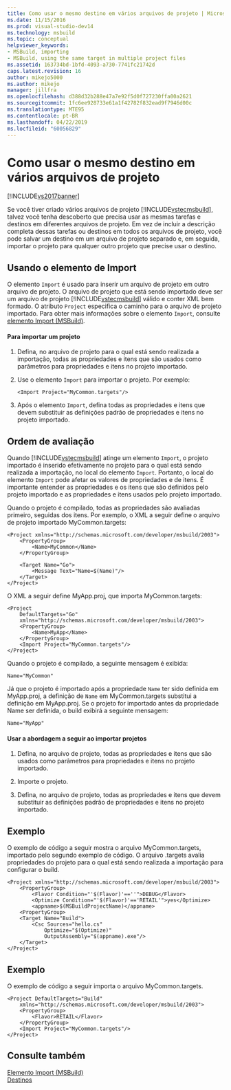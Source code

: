 ```yaml
---
title: Como usar o mesmo destino em vários arquivos de projeto | Microsoft Docs
ms.date: 11/15/2016
ms.prod: visual-studio-dev14
ms.technology: msbuild
ms.topic: conceptual
helpviewer_keywords:
- MSBuild, importing
- MSBuild, using the same target in multiple project files
ms.assetid: 163734bd-1bfd-4093-a730-7741fc21742d
caps.latest.revision: 16
author: mikejo5000
ms.author: mikejo
manager: jillfra
ms.openlocfilehash: d388d32b288e47a7e92f5d0f727230ffa00a2621
ms.sourcegitcommit: 1fc6ee928733e61a1f42782f832ead9f7946d00c
ms.translationtype: MTE95
ms.contentlocale: pt-BR
ms.lasthandoff: 04/22/2019
ms.locfileid: "60056829"
---
```

# <a name="how-to-use-the-same-target-in-multiple-project-files"></a>Como usar o mesmo destino em vários arquivos de projeto
[!INCLUDE[vs2017banner](../includes/vs2017banner.md)]

Se você tiver criado vários arquivos de projeto [!INCLUDE[vstecmsbuild](../includes/vstecmsbuild-md.md)], talvez você tenha descoberto que precisa usar as mesmas tarefas e destinos em diferentes arquivos de projeto. Em vez de incluir a descrição completa dessas tarefas ou destinos em todos os arquivos de projeto, você pode salvar um destino em um arquivo de projeto separado e, em seguida, importar o projeto para qualquer outro projeto que precise usar o destino.  
  
## <a name="using-the-import-element"></a>Usando o elemento de Import  
 O elemento `Import` é usado para inserir um arquivo de projeto em outro arquivo de projeto. O arquivo de projeto que está sendo importado deve ser um arquivo de projeto [!INCLUDE[vstecmsbuild](../includes/vstecmsbuild-md.md)] válido e conter XML bem formado. O atributo `Project` especifica o caminho para o arquivo de projeto importado. Para obter mais informações sobre o elemento `Import`, consulte [elemento Import (MSBuild)](../msbuild/import-element-msbuild.md).  
  
#### <a name="to-import-a-project"></a>Para importar um projeto  
  
1. Defina, no arquivo de projeto para o qual está sendo realizada a importação, todas as propriedades e itens que são usados como parâmetros para propriedades e itens no projeto importado.  
  
2. Use o elemento `Import` para importar o projeto. Por exemplo:  
  
     `<Import Project="MyCommon.targets"/>`  
  
3. Após o elemento `Import`, defina todas as propriedades e itens que devem substituir as definições padrão de propriedades e itens no projeto importado.  
  
## <a name="order-of-evaluation"></a>Ordem de avaliação  
 Quando [!INCLUDE[vstecmsbuild](../includes/vstecmsbuild-md.md)] atinge um elemento `Import`, o projeto importado é inserido efetivamente no projeto para o qual está sendo realizada a importação, no local do elemento `Import`. Portanto, o local do elemento `Import` pode afetar os valores de propriedades e de itens. É importante entender as propriedades e os itens que são definidos pelo projeto importado e as propriedades e itens usados pelo projeto importado.  
  
 Quando o projeto é compilado, todas as propriedades são avaliadas primeiro, seguidas dos itens. Por exemplo, o XML a seguir define o arquivo de projeto importado MyCommon.targets:  
  
```  
<Project xmlns="http://schemas.microsoft.com/developer/msbuild/2003">  
    <PropertyGroup>  
        <Name>MyCommon</Name>  
    </PropertyGroup>  
  
    <Target Name="Go">  
        <Message Text="Name=$(Name)"/>  
    </Target>  
</Project>  
```  
  
 O XML a seguir define MyApp.proj, que importa MyCommon.targets:  
  
```  
<Project  
    DefaultTargets="Go"  
    xmlns="http://schemas.microsoft.com/developer/msbuild/2003">  
    <PropertyGroup>  
        <Name>MyApp</Name>  
    </PropertyGroup>  
    <Import Project="MyCommon.targets"/>  
</Project>  
```  
  
 Quando o projeto é compilado, a seguinte mensagem é exibida:  
  
 `Name="MyCommon"`  
  
 Já que o projeto é importado após a propriedade `Name` ter sido definida em MyApp.proj, a definição de `Name` em MyCommon.targets substitui a definição em MyApp.proj. Se o projeto for importado antes da propriedade Name ser definida, o build exibirá a seguinte mensagem:  
  
 `Name="MyApp"`  
  
#### <a name="use-the-following-approach-when-importing-projects"></a>Usar a abordagem a seguir ao importar projetos  
  
1. Defina, no arquivo de projeto, todas as propriedades e itens que são usados como parâmetros para propriedades e itens no projeto importado.  
  
2. Importe o projeto.  
  
3. Defina, no arquivo de projeto, todas as propriedades e itens que devem substituir as definições padrão de propriedades e itens no projeto importado.  
  
## <a name="example"></a>Exemplo  
 O exemplo de código a seguir mostra o arquivo MyCommon.targets, importado pelo segundo exemplo de código. O arquivo .targets avalia propriedades do projeto para o qual está sendo realizada a importação para configurar o build.  
  
```  
<Project xmlns="http://schemas.microsoft.com/developer/msbuild/2003">  
    <PropertyGroup>  
        <Flavor Condition="'$(Flavor)'==''">DEBUG</Flavor>  
        <Optimize Condition="'$(Flavor)'=='RETAIL'">yes</Optimize>  
        <appname>$(MSBuildProjectName)</appname>  
    <PropertyGroup>  
    <Target Name="Build">  
        <Csc Sources="hello.cs"  
            Optimize="$(Optimize)"  
            OutputAssembly="$(appname).exe"/>  
    </Target>  
</Project>  
```  
  
## <a name="example"></a>Exemplo  
 O exemplo de código a seguir importa o arquivo MyCommon.targets.  
  
```  
<Project DefaultTargets="Build"  
    xmlns="http://schemas.microsoft.com/developer/msbuild/2003">  
    <PropertyGroup>  
        <Flavor>RETAIL</Flavor>  
    </PropertyGroup>  
    <Import Project="MyCommon.targets"/>  
</Project>  
```  
  
## <a name="see-also"></a>Consulte também  
 [Elemento Import (MSBuild)](../msbuild/import-element-msbuild.md)   
 [Destinos](../msbuild/msbuild-targets.md)
